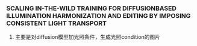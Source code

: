 ### SCALING IN-THE-WILD TRAINING FOR DIFFUSIONBASED ILLUMINATION HARMONIZATION AND EDITING BY IMPOSING CONSISTENT LIGHT TRANSPORT
1. 主要是对diffusion模型加光照条件，生成光照condition的图片